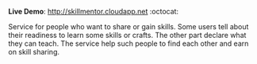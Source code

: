 **Live Demo**: http://skillmentor.cloudapp.net :octocat:

Service for people who want to share or gain skills.
Some users tell about their readiness to learn some skills or crafts.
The other part declare what they can teach. The service help such people to find each other and earn on skill sharing.